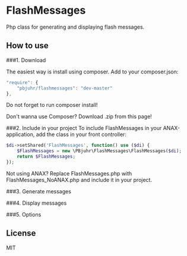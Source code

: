 FlashMessages
=============
Php class for generating and displaying flash messages.

How to use
-------------

###1. Download

The easiest way is install using composer.
Add to your composer.json: 

```javascript
"require": {
    "pbjuhr/flashmessages": "dev-master"
},
```
Do not forget to run composer install!

Don't wanna use Composer? Download .zip from this page!

###2. Include in your project
To include FlashMessages in your ANAX-application, add the class in your front
controller:
```php
$di->setShared('FlashMessages', function() use ($di) { 
    $FlashMessages = new \PBjuhr\FlashMessages\FlashMessages($di); 
    return $FlashMessages; 
});
```

Not using ANAX?
Replace FlashMessages.php with FlashMessages_NoANAX.php and include it in your project.

###3. Generate messages

###4. Display messages

###5. Options

License 
------------------
MIT